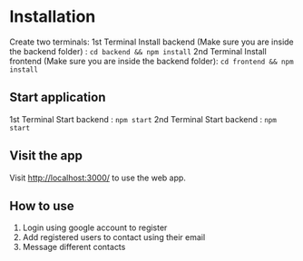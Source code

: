 # Installation
Create two terminals:
1st Terminal Install backend (Make sure you are inside the backend folder) : `cd backend && npm install`
2nd Terminal Install frontend (Make sure you are inside the backend folder): `cd frontend && npm install`

## Start application
1st Terminal Start backend : `npm start`
2nd Terminal Start backend : `npm start`

## Visit the app
Visit [http://localhost:3000/](http://localhost:3000/) to use the web app.

## How to use
1. Login using google account to register
2. Add registered users to contact using their email
3. Message different contacts